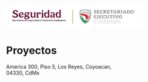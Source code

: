 ![](ensu_app/sspc-sesnsp-small.png)

# Proyectos

America 300, Piso 5, Los Reyes, Coyoacan,   
04330, CdMx
